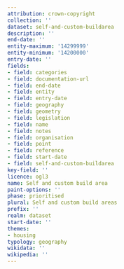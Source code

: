 ```yaml
---
attribution: crown-copyright
collection: ''
dataset: self-and-custom-buildarea
description: ''
end-date: ''
entity-maximum: '14299999'
entity-minimum: '14200000'
entry-date: ''
fields:
- field: categories
- field: documentation-url
- field: end-date
- field: entity
- field: entry-date
- field: geography
- field: geometry
- field: legislation
- field: name
- field: notes
- field: organisation
- field: point
- field: reference
- field: start-date
- field: self-and-custom-buildarea
key-field: ''
licence: ogl3
name: Self and custom build area
paint-options: ''
phase: prioritised
plural: Self and custom build areas
prefix: ''
realm: dataset
start-date: ''
themes:
- housing
typology: geography
wikidata: ''
wikipedia: ''
---
```

